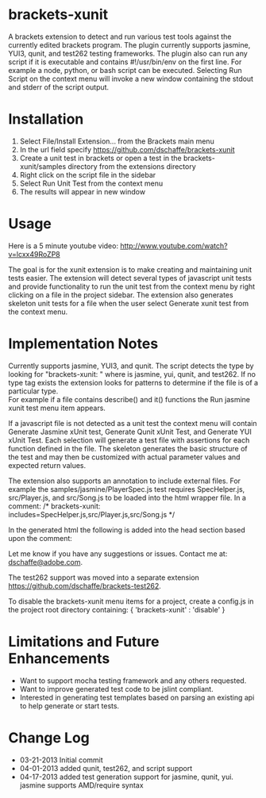 brackets-xunit
===========

A brackets extension to detect and run various test tools against the currently edited brackets program.  The plugin
currently supports jasmine, YUI3, qunit, and test262 testing frameworks.  The plugin also can run any script if it is executable
and contains #!/usr/bin/env on the first line.  For example a node, python, or bash script can be executed.  Selecting Run
Script on the context menu will invoke a new window containing the stdout and stderr of the script output.

Installation
===========

1. Select File/Install Extension... from the Brackets main menu
2. In the url field specify https://github.com/dschaffe/brackets-xunit 
3. Create a unit test in brackets or open a test in the brackets-xunit/samples directory from the extensions directory
4. Right click on the script file in the sidebar
5. Select Run Unit Test from the context menu
6. The results will appear in new window

Usage
=====

Here is a 5 minute youtube video: http://www.youtube.com/watch?v=lcxx49RoZP8

The goal is for the xunit extension is to make creating and maintaining unit tests easier.   The extension will detect several types of javascript
unit tests and provide functionality to run the unit test from the context menu by right clicking on a file in the project sidebar.  The extension
also generates skeleton unit tests for a file when the user select Generate xunit test from the context menu.

Implementation Notes
============

Currently supports jasmine, YUI3, and qunit.  The script detects the type by looking for "brackets-xunit: <type>" where <type> is 
jasmine, yui, qunit, and test262.  If no type tag exists the extension looks for patterns to determine if the file is of a particular type.  
For example if a file contains describe() and it() functions the Run jasmine xunit test menu item appears.  

If a javascript file is not detected as a unit test the context menu will contain Generate Jasmine xUnit test, Generate Qunit xUnit Test, and
Generate YUI xUnit Test.  Each selection will generate a test file with assertions for each function defined in the file.  The skeleton generates
the basic structure of the test and may then be customized with actual parameter values and expected return values.

The extension also supports an annotation to include external files.  For example the samples/jasmine/PlayerSpec.js test requires SpecHelper.js,
src/Player.js, and src/Song.js to be loaded into the html wrapper file.  In a comment:
    /* brackets-xunit: includes=SpecHelper.js,src/Player.js,src/Song.js */

In the generated html the following is added into the head section based upon the comment:
    <script src="samples/jasmine/SpecHelper.js"></script>
    <script src="samples/jasmine/src/Player.js"></script>
    <script src="samples/jasmine/src/Song.js"></script>

Let me know if you have any suggestions or issues.  Contact me at: dschaffe@adobe.com.

The test262 support was moved into a separate extension https://github.com/dschaffe/brackets-test262.

To disable the brackets-xunit menu items for a project, create a config.js in the project root directory containing:
   {
       'brackets-xunit' : 'disable'
   }

Limitations and Future Enhancements
============

* Want to support mocha testing framework and any others requested.
* Want to improve generated test code to be jslint compliant.
* Interested in generating test templates based on parsing an existing api to help generate or start tests.

Change Log
=========

* 03-21-2013 Initial commit
* 04-01-2013 added qunit, test262, and script support
* 04-17-2013 added test generation support for jasmine, qunit, yui.  jasmine supports AMD/require syntax
